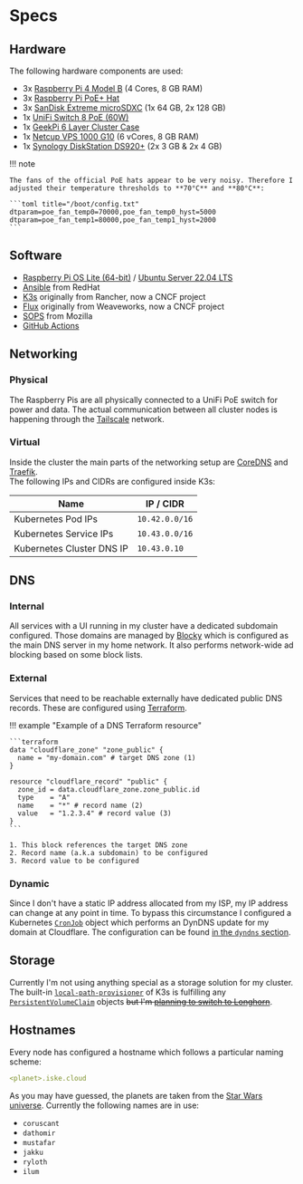 # Specs

## Hardware

The following hardware components are used:

- 3x [Raspberry Pi 4 Model B](https://www.raspberrypi.com/products/raspberry-pi-4-model-b/) (4 Cores, 8 GB RAM)
- 3x [Raspberry Pi PoE+ Hat](https://www.raspberrypi.com/products/poe-plus-hat/)
- 3x [SanDisk Extreme microSDXC](https://www.amazon.de/dp/B07FCMKK5X?ref_=cm_sw_r_cp_ud_dp_4064FB9RN1YDMTAM69ZN) (1x 64 GB, 2x 128 GB)
- 1x [UniFi Switch 8 PoE (60W)](https://store.ui.com/collections/unifi-network-switching/products/unifi-switch-8-60w)
- 1x [GeekPi 6 Layer Cluster Case](https://www.amazon.de/dp/B08614TZ7Q?ref_=cm_sw_r_cp_ud_dp_CS87DZKT38PC9KK1778P)
- 1x [Netcup VPS 1000 G10](https://www.netcup.de/vserver/vps.php) (6 vCores, 8 GB RAM)
- 1x [Synology DiskStation DS920+](https://www.synology.com/en-global/products/DS920+) (2x 3 GB & 2x 4 GB)

!!! note

    The fans of the official PoE hats appear to be very noisy. Therefore I adjusted their temperature thresholds to **70°C** and **80°C**:

    ```toml title="/boot/config.txt"
    dtparam=poe_fan_temp0=70000,poe_fan_temp0_hyst=5000
    dtparam=poe_fan_temp1=80000,poe_fan_temp1_hyst=2000
    ```

## Software

- [Raspberry Pi OS Lite (64-bit)](https://www.raspberrypi.com/software/operating-systems/#raspberry-pi-os-64-bit) / [Ubuntu Server 22.04 LTS](https://ubuntu.com/download/server)
- [Ansible](https://www.ansible.com) from RedHat
- [K3s](https://k3s.io) originally from Rancher, now a CNCF project
- [Flux](https://fluxcd.io) originally from Weaveworks, now a CNCF project
- [SOPS](https://github.com/mozilla/sops) from Mozilla
- [GitHub Actions](https://docs.github.com/actions)

## Networking

### Physical

The Raspberry Pis are all physically connected to a UniFi PoE switch for power and data. The actual communication between all cluster nodes is happening through the [Tailscale](https://tailscale.com/) network.

### Virtual

Inside the cluster the main parts of the networking setup are [CoreDNS](https://github.com/coredns/coredns) and [Traefik](/cluster/core/traefik/).<br>
The following IPs and CIDRs are configured inside K3s:

| Name                      | IP / CIDR      |
| ------------------------- | -------------- |
| Kubernetes Pod IPs        | `10.42.0.0/16` |
| Kubernetes Service IPs    | `10.43.0.0/16` |
| Kubernetes Cluster DNS IP | `10.43.0.10`   |

## DNS

### Internal

All services with a UI running in my cluster have a dedicated subdomain configured. Those domains are managed by [Blocky](/cluster/services/blocky/) which is configured as the main DNS server in my home network. It also performs network-wide ad blocking based on some block lists.

### External

Services that need to be reachable externally have dedicated public DNS records. These are configured using [Terraform](https://terraform.io).

!!! example "Example of a DNS Terraform resource"

    ```terraform
    data "cloudflare_zone" "zone_public" {
      name = "my-domain.com" # target DNS zone (1)
    }

    resource "cloudflare_record" "public" {
      zone_id = data.cloudflare_zone.zone_public.id
      type    = "A"
      name    = "*" # record name (2)
      value   = "1.2.3.4" # record value (3)
    }
    ```

    1. This block references the target DNS zone
    2. Record name (a.k.a subdomain) to be configured
    3. Record value to be configured

### Dynamic

Since I don't have a static IP address allocated from my ISP, my IP address can change at any point in time. To bypass this circumstance I configured a Kubernetes [`CronJob`](https://kubernetes.io/docs/reference/kubernetes-api/workload-resources/cron-job-v1/) object which performs an DynDNS update for my domain at Cloudflare. The configuration can be found [in the `dyndns` section](/cluster/services/dyndns/).

## Storage

Currently I'm not using anything special as a storage solution for my cluster. The built-in [`local-path-provisioner`](https://github.com/rancher/local-path-provisioner) of K3s is fulfilling any [`PersistentVolumeClaim`](https://kubernetes.io/docs/reference/kubernetes-api/config-and-storage-resources/persistent-volume-claim-v1/) objects ~~but I'm [planning to switch to Longhorn](https://github.com/pascaliske/infrastructure/issues/107)~~.

## Hostnames

Every node has configured a hostname which follows a particular naming scheme:

```yaml title="/etc/hostname"
<planet>.iske.cloud
```

As you may have guessed, the planets are taken from the [Star Wars universe](https://namingschemes.com/Star_Wars#Planets). Currently the following names are in use:

- `coruscant`
- `dathomir`
- `mustafar`
- `jakku`
- `ryloth`
- `ilum`
